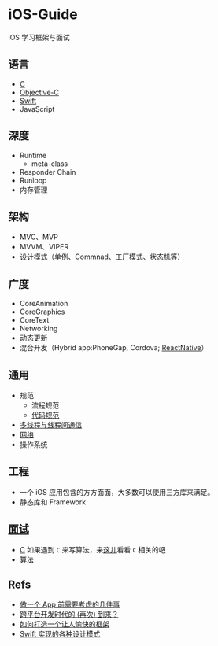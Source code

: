 # iOS-Guide
iOS 学习框架与面试

## 语言
-   [C](/C)
-   [Objective-C](/Objective-C)
-   [Swift](/Swift)
-   JavaScript

## 深度
-   Runtime
    +   meta-class
-   Responder Chain
-   Runloop
-   内存管理

## 架构
-   MVC、MVP
-   MVVM、VIPER
-   设计模式（单例、Commnad、工厂模式、状态机等）

## 广度
-   CoreAnimation
-   CoreGraphics
-   CoreText
-   Networking
-   动态更新
-   混合开发（Hybrid app:PhoneGap, Cordova; [ReactNative](https://github.com/ReactNativeGuide/RNGuideiOS)）

## 通用
-   规范
    +   流程规范
    +   [代码规范](https://github.com/shjborage/CodingStyle)
-   [多线程与线程间通信](CommonTech/MultiThread.md)
-   [网络](Networking)
-   操作系统

## 工程
-   一个 iOS 应用包含的方方面面，大多数可以使用三方库来满足。
-   静态库和 Framework


## [面试](Interview/Overview.md)
-   [C](/C) 如果遇到 `C` 来写算法，来[这儿](/C)看看 `C` 相关的吧
-   [算法](Interview/Algorithm.md)


## Refs
-   [做一个 App 前需要考虑的几件事](https://mp.weixin.qq.com/s?__biz=MzAxMzE2Mjc2Ng==&mid=2652156015&idx=2&sn=d55bfe231d2b909707b1ca5ad36cc742&chksm=8046d00eb73159189a2933ac9409e03e4a824f45375357b54e7a2d4ff75769fd6e748859f695&scene=0&key=b616414e1e7508d0bf1f8f07bf47d7b68c1fcfec317acbcd06a73dce91736d7b9ccb99b0118f9e1e48ddaa2fa39c562c2ffd6be4842fc02af4100b07ba733fab410a5cf3172241bc31dd6cd53b700af9&ascene=0&uin=NTI5NTcyNzM1&devicetype=iMac+MacBookPro11%2C1+OSX+OSX+10.12.3&version=12020110&nettype=WIFI&fontScale=100&pass_ticket=gsS6p72H9%2B%2FyxYl329bTxlAaDUU72aH1Jsk833o6UuAi6iQu6cn2d0OyY0t6xxep)
-   [跨平台开发时代的 (再次) 到来？](https://onevcat.com/2015/03/cross-platform/)
-   [如何打造一个让人愉快的框架](https://onevcat.com/2016/01/create-framework/)
-   [Swift 实现的各种设计模式](https://github.com/ochococo/Design-Patterns-In-Swift)


